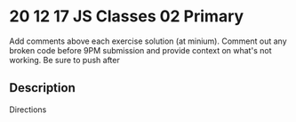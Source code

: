 # 20 12 17 JS Classes 02 Primary
Add comments above each exercise solution (at minium). Comment out any broken code before 9PM submission and provide context on what's not working. Be sure to push after 

## Description 
Directions